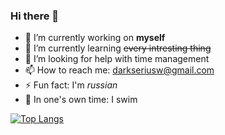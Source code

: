 ### Hi there 👋

- 🔭 I’m currently working on **myself**
- 🌱 I’m currently learning ~~every intresting thing~~
- 🤔 I’m looking for help with time management
- 📫 How to reach me: darkseriusw@gmail.com
- ⚡ Fun fact: I'm _russian_
- 🌊 In one's own time: I swim


[![Top Langs](https://github-readme-stats.vercel.app/api/top-langs/?username=DarkSeriusCode&layout=compact)](https://github.com/anuraghazra/github-readme-stats)
